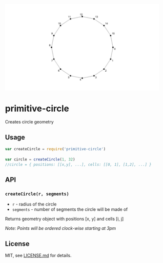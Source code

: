![](screenshot.jpg)

# primitive-circle

Creates circle geometry

## Usage

```javascript
var createCircle = require('primitive-circle')

var circle = createCircle(1, 32)
//circle = { positions: [[x,y], ...], cells: [[0, 1], [1,2], ...] }
```

## API

### `createCircle(r, segments)`

- `r` - radius of the circle
- `segments` - number of segments the circle will be made of

Returns geometry object with positions [x, y] and cells [i, j]

*Note: Points will be ordered clock-wise starting at 3pm*

## License

MIT, see [LICENSE.md](http://github.com/vorg/geom-merge/blob/master/LICENSE.md) for details.
